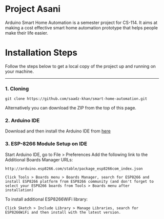 # Project Asani
Arduino Smart Home Automation is a semester project for CS-114. It aims at making a cost effective smart home automation prototype that helps people make their life easier.

# Installation Steps
Follow the steps below to get a local copy of the project up and running on your machine.

---------
### 1. Cloning
```
git clone https://github.com/saadz-khan/smart-home-automation.git
```
Alternatively you can download the ZIP from the top of this page.

### 2. Arduino IDE
Download and then install the Arduino IDE from [here](https://www.arduino.cc/en/software/)

### 3. ESP-8266 Module Setup on IDE

Start Arduino IDE, go to File > Preferences
Add the following link to the Additional Boards Manager URLs: 
```
http://arduino.esp8266.com/stable/package_esp8266com_index.json
```
```
Click Tools > Boards menu > Boards Manager, search for ESP8266 and install ESP8266 platform from ESP8266 community (and don't forget to select your ESP8266 boards from Tools > Boards menu after installation)
```
To install additional ESP8266WiFi library:
```
Click Sketch > Include Library > Manage Libraries, search for ESP8266WiFi and then install with the latest version.
```
